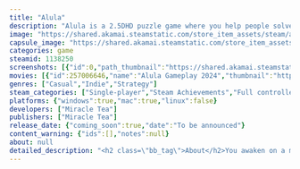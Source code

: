 ```yaml
---
title: "Alula"
description: "Alula is a 2.5DHD puzzle game where you help people solve their problems by exploring parts of their psyche."
image: "https://shared.akamai.steamstatic.com/store_item_assets/steam/apps/1138250/header.jpg?t=1732222889"
capsule_image: "https://shared.akamai.steamstatic.com/store_item_assets/steam/apps/1138250/capsule_231x87.jpg?t=1732222889"
categories: game
steamid: 1138250
screenshots: [{"id":0,"path_thumbnail":"https://shared.akamai.steamstatic.com/store_item_assets/steam/apps/1138250/ss_b28c1e413f5f64ea7d31e3cbdab6e0bcbce028ce.600x338.jpg?t=1732222889","path_full":"https://shared.akamai.steamstatic.com/store_item_assets/steam/apps/1138250/ss_b28c1e413f5f64ea7d31e3cbdab6e0bcbce028ce.1920x1080.jpg?t=1732222889"},{"id":1,"path_thumbnail":"https://shared.akamai.steamstatic.com/store_item_assets/steam/apps/1138250/ss_e0f8a23905bf7fab1526a0f96180ce1396a2611b.600x338.jpg?t=1732222889","path_full":"https://shared.akamai.steamstatic.com/store_item_assets/steam/apps/1138250/ss_e0f8a23905bf7fab1526a0f96180ce1396a2611b.1920x1080.jpg?t=1732222889"},{"id":2,"path_thumbnail":"https://shared.akamai.steamstatic.com/store_item_assets/steam/apps/1138250/ss_672a9077d0eed3ad4c9017424e4c6ad5d80e3233.600x338.jpg?t=1732222889","path_full":"https://shared.akamai.steamstatic.com/store_item_assets/steam/apps/1138250/ss_672a9077d0eed3ad4c9017424e4c6ad5d80e3233.1920x1080.jpg?t=1732222889"},{"id":3,"path_thumbnail":"https://shared.akamai.steamstatic.com/store_item_assets/steam/apps/1138250/ss_9d421a2fb46fdc3aac2600bd1908928af12311c9.600x338.jpg?t=1732222889","path_full":"https://shared.akamai.steamstatic.com/store_item_assets/steam/apps/1138250/ss_9d421a2fb46fdc3aac2600bd1908928af12311c9.1920x1080.jpg?t=1732222889"},{"id":4,"path_thumbnail":"https://shared.akamai.steamstatic.com/store_item_assets/steam/apps/1138250/ss_b295a1d7312d3208a5cff0f741ccc6dac19bfa31.600x338.jpg?t=1732222889","path_full":"https://shared.akamai.steamstatic.com/store_item_assets/steam/apps/1138250/ss_b295a1d7312d3208a5cff0f741ccc6dac19bfa31.1920x1080.jpg?t=1732222889"}]
movies: [{"id":257006646,"name":"Alula Gameplay 2024","thumbnail":"https://shared.akamai.steamstatic.com/store_item_assets/steam/apps/257006646/movie.293x165.jpg?t=1710175592","webm":{"480":"http://video.akamai.steamstatic.com/store_trailers/257006646/movie480_vp9.webm?t=1710175592","max":"http://video.akamai.steamstatic.com/store_trailers/257006646/movie_max_vp9.webm?t=1710175592"},"mp4":{"480":"http://video.akamai.steamstatic.com/store_trailers/257006646/movie480.mp4?t=1710175592","max":"http://video.akamai.steamstatic.com/store_trailers/257006646/movie_max.mp4?t=1710175592"},"highlight":true}]
genres: ["Casual","Indie","Strategy"]
steam_categories: ["Single-player","Steam Achievements","Full controller support"]
platforms: {"windows":true,"mac":true,"linux":false}
developers: ["Miracle Tea"]
publishers: ["Miracle Tea"]
release_date: {"coming_soon":true,"date":"To be announced"}
content_warning: {"ids":[],"notes":null}
about: null
detailed_description: "<h2 class=\"bb_tag\">About</h2>You awaken on a mysterious island with no knowledge of how you got there. You’re guided along a path that transports you into the muddled minds of various characters. As you help resolve the problematic psyches of each character through puzzles, you gradually discover the reason you are there.<br><br><img class=\"bb_img\" src=\"https://shared.akamai.steamstatic.com/store_item_assets/steam/apps/1138250/extras/long_description_insomniac_616x252.gif?t=1732222889\" /><br><img class=\"bb_img\" src=\"https://shared.akamai.steamstatic.com/store_item_assets/steam/apps/1138250/extras/long_description_tree_dweller_616x252.gif?t=1732222889\" />"
---
```


